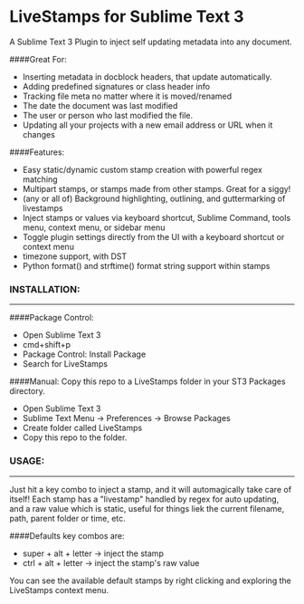 # LiveStamps for Sublime Text 3
A Sublime Text 3 Plugin to inject self updating metadata into any document.

####Great For:  

 * Inserting metadata in docblock headers, that update automatically.
 * Adding predefined signatures or class header info
 * Tracking file meta no matter where it is moved/renamed
 * The date the document was last modified
 * The user or person who last modified the file.
 * Updating all your projects with a new email address or URL when it changes

####Features:  

 * Easy static/dynamic custom stamp creation with powerful regex matching
 * Multipart stamps, or stamps made from other stamps. Great for a siggy!
 * (any or all of) Background highlighting, outlining, and guttermarking of livestamps 
 * Inject stamps or values via keyboard shortcut, Sublime Command, tools menu, context menu, or sidebar menu
 * Toggle plugin settings directly from the UI with a keyboard shortcut or context menu
 * timezone support, with DST
 * Python format() and strftime() format string support within stamps


### INSTALLATION:
----
####Package Control: 
 * Open Sublime Text 3
 * cmd+shift+p
 * Package Control: Install Package
 * Search for LiveStamps

####Manual: 
Copy this repo to a LiveStamps folder in your ST3 Packages directory. 
 * Open Sublime Text 3
 * Sublime Text Menu -> Preferences -> Browse Packages
 * Create folder called LiveStamps
 * Copy this repo to the folder.

### USAGE:
----

Just hit a key combo to inject a stamp, and it will automagically take care of itself! Each stamp has a "livestamp"  handled by regex for auto updating, and a raw value which is static, useful for things liek the current filename, path, parent folder or time, etc.

####Defaults key combos are:
 * super + alt + letter -> inject the stamp
 * ctrl  + alt + letter -> inject the stamp's raw value

You can see the available default stamps by right clicking and exploring the LiveStamps context menu.





